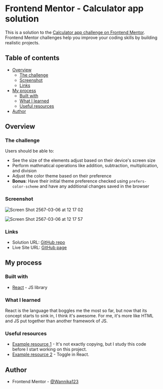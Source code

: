 # Frontend Mentor - Calculator app solution

This is a solution to the [Calculator app challenge on Frontend Mentor](https://www.frontendmentor.io/challenges/calculator-app-9lteq5N29). Frontend Mentor challenges help you improve your coding skills by building realistic projects. 

## Table of contents

- [Overview](#overview)
  - [The challenge](#the-challenge)
  - [Screenshot](#screenshot)
  - [Links](#links)
- [My process](#my-process)
  - [Built with](#built-with)
  - [What I learned](#what-i-learned)
  - [Useful resources](#useful-resources)
- [Author](#author)

## Overview

### The challenge

Users should be able to:

- See the size of the elements adjust based on their device's screen size
- Perform mathmatical operations like addition, subtraction, multiplication, and division
- Adjust the color theme based on their preference
- **Bonus**: Have their initial theme preference checked using `prefers-color-scheme` and have any additional changes saved in the browser

### Screenshot

![Screen Shot 2567-03-06 at 12 17 02](https://github.com/Wannika123/fem-react-calculator/assets/142564014/e3473539-bc13-4b1b-a097-370aa8a8862d)

![Screen Shot 2567-03-06 at 12 17 57](https://github.com/Wannika123/fem-react-calculator/assets/142564014/3787c6cf-25cb-461a-a8cb-ad138f62448e)


### Links

- Solution URL: [GitHub repo](https://github.com/Wannika123/fem-react-calculator)
- Live Site URL: [GitHub page](https://your-live-site-url.com)

## My process

### Built with

- [React](https://reactjs.org/) - JS library

### What I learned

React is the language that boggles me the most so far, but now that its concept starts to sink in, I think it's awesome. For me, it's more like HTML and JS put together than another framework of JS.

### Useful resources

- [Example resource 1](https://codepen.io/freeCodeCamp/pen/wgGVVX) - It's not exactly copying, but I study this code before I start working on this project.
- [Example resource 2](https://dev.to/abbeyperini/toggle-dark-mode-in-react-28c9) - Toggle in React.

## Author

- Frontend Mentor - [@Wannika123](https://www.frontendmentor.io/profile/Wannika123)